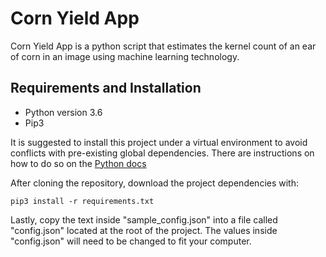 # Corn Yield App

Corn Yield App is a python script that estimates the kernel count of an ear of corn in an image using machine learning technology.

## Requirements and Installation
* Python version 3.6
* Pip3

It is suggested to install this project under a virtual environment to avoid conflicts with pre-existing global dependencies. There are instructions on how to do so on the [Python docs](https://packaging.python.org/tutorials/installing-packages/#creating-virtual-environments)

After cloning the repository, download the project dependencies with:
```
pip3 install -r requirements.txt
```

Lastly, copy the text inside "sample_config.json" into a file called "config.json" located
at the root of the project. The values inside "config.json" will need to be changed to fit your computer.